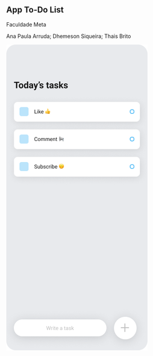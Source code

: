 <h2> App To-Do List </h2>
<p>Faculdade Meta</p>
<p>Ana Paula Arruda; Dhemeson Siqueira; Thais Brito</p>
<img src="./mockup.png" />
